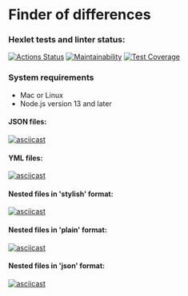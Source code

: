# Finder of differences

### Hexlet tests and linter status:

[![Actions Status](https://github.com/OksanaS13/frontend-project-46/workflows/hexlet-check/badge.svg)](https://github.com/OksanaS13/frontend-project-46/actions)
[![Maintainability](https://api.codeclimate.com/v1/badges/76116ca98acd5b79c2d0/maintainability)](https://codeclimate.com/github/OksanaS13/frontend-project-46/maintainability)
[![Test Coverage](https://api.codeclimate.com/v1/badges/76116ca98acd5b79c2d0/test_coverage)](https://codeclimate.com/github/OksanaS13/frontend-project-46/test_coverage)


### System requirements

- Mac or Linux
- Node.js version 13 and later

#### JSON files:
[![asciicast](https://asciinema.org/a/CG9rBnY31ZlTSWG3H0h9Sb1yD.svg)](https://asciinema.org/a/CG9rBnY31ZlTSWG3H0h9Sb1yD)

#### YML files:
[![asciicast](https://asciinema.org/a/sE1RXgRnwWjLz6jcILJCvpQFB.svg)](https://asciinema.org/a/sE1RXgRnwWjLz6jcILJCvpQFB)

#### Nested files in 'stylish' format:
[![asciicast](https://asciinema.org/a/maIv0A8mc200TkUW0TO0ffaa3.svg)](https://asciinema.org/a/maIv0A8mc200TkUW0TO0ffaa3)

#### Nested files in 'plain' format:
[![asciicast](https://asciinema.org/a/Xdd2dV5PNcoZKRxb0pX83TN2n.svg)](https://asciinema.org/a/Xdd2dV5PNcoZKRxb0pX83TN2n)

#### Nested files in 'json' format:
[![asciicast](https://asciinema.org/a/nFB4UjrwPKRI73hHEHnK9d4zZ.svg)](https://asciinema.org/a/nFB4UjrwPKRI73hHEHnK9d4zZ)
